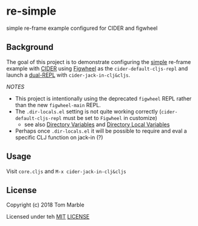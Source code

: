 # re-simple

simple re-frame example configured for CIDER and figwheel

## Background

The goal of this project is to demonstrate configuring the
[simple](https://github.com/Day8/re-frame/tree/master/examples/simple)
re-frame example with [CIDER](http://docs.cider.mx/en/latest/clojurescript/#using-figwheel-leiningen-only)
using [Figwheel](https://github.com/bhauman/lein-figwheel)
as the `cider-default-cljs-repl` and launch a
[dual-REPL](http://docs.cider.mx/en/latest/clojurescript/#starting-a-clojurescript-repl)
with `cider-jack-in-clj&cljs`.

_NOTES_
* This project is intentionally using the deprecated `figwheel` REPL rather than the new `figwheel-main` REPL.
* The `.dir-locals.el` setting is not quite working correctly (`cider-default-cljs-repl` must be set to `Figwheel` in customize)
  * see also [Directory Variables](https://www.gnu.org/software/emacs/manual/html_node/emacs/Directory-Variables.html) and [Directory Local Variables](https://www.gnu.org/software/emacs/manual/html_node/elisp/Directory-Local-Variables.html)
* Perhaps once `.dir-locals.el` it will be possible to require and eval a specific CLJ function on jack-in (?)

## Usage

Visit `core.cljs` and `M-x cider-jack-in-clj&cljs`

## License

Copyright (c) 2018 Tom Marble

Licensed under teh [MIT](https://opensource.org/licenses/MIT) [LICENSE](LICENSE)
